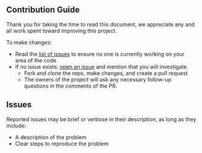 ## Contribution Guide

Thank you for taking the time to read this document, we appreciate any and all work spent toward improving this project.

To make changes: 
  - Read the [list of issues](https://github.com/aminamos/module-one-project/issues) to ensure no one is currently working on your area of the code
  - If no issue exists: [open an issue](https://github.com/aminamos/module-one-project/issues/new) and mention that you will investigate.
    - Fork and clone the repo, make changes, and create a pull request
    - The owners of the project will ask any necessary follow-up questions in the comments of the PR.


## Issues

Reported issues may be brief or verbose in their description, as long as they include:

  - A description of the problem
  - Clear steps to reproduce the problem